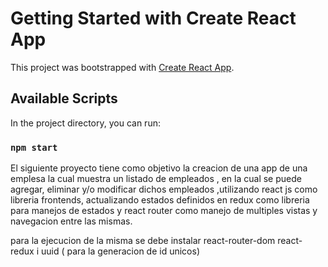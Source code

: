 # Getting Started with Create React App

This project was bootstrapped with [Create React App](https://github.com/facebook/create-react-app).

## Available Scripts

In the project directory, you can run:

### `npm start`

El siguiente proyecto tiene como objetivo la creacion de  una app de una emplesa la cual muestra un listado de empleados , en la cual se puede agregar, eliminar y/o modificar dichos empleados ,utilizando react js como libreria frontends, actualizando estados definidos en redux como libreria para manejos de estados y react router como manejo de multiples vistas y navegacion entre las mismas.

 para la ejecucion de la misma se debe instalar
 react-router-dom
 react- redux
 i uuid ( para la generacion de id unicos)